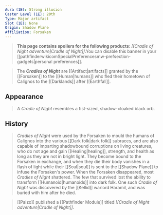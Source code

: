 ```yaml
---
Aura (1E): Strong illusion
Caster Level (1E): 20th
Type: Major artifact
Slot (1E): None
Origin: Shadow Plane
Affiliation: Forsaken
---
```


> **This page contains spoilers for the following products**: *[[Cradle of Night adventure|Cradle of Night]]*.You can disable this banner in your [[pathfinderwikicomSpecialPreferencesmw-prefsection-gadgets|personal preferences]].


> The ***Cradles of Night*** are [[Artifact|artifacts]] granted by the [[Forsaken]] to the [[Human|humans]] who fled their hometown of Calignos to the [[Darklands]] after [[Earthfall]].


## Appearance

> A *Cradle of Night* resembles a fist-sized, shadow-cloaked black orb.


## History

> *Cradles of Night* were used by the Forsaken to mould the humans of Calignos into the various [[Dark folk|dark folk]] subraces, and are also capable of imparting shadowbound corruptions on living creatures, who do not age and gain [[Healing|healing]], strength, and health as long as they are not in bright light. They become bound to the Forsaken in exchange, and when they die their body vanishes in a flash of light while their [[Soul|soul]] is sent to the [[Shadow Plane]] to infuse the Forsaken's power.
> When the Forsaken disappeared, most *Cradles of Night* shattered. The few that survived lost the ability to transform [[Humanoid|humanoids]] into dark folk. One such *Cradle of Night* was discovered by the [[Kellid]] warlord Haramil, and was buried with him after he died.


> [[Paizo]] published a [[Pathfinder Module]] titled *[[Cradle of Night adventure|Cradle of Night]]*.






